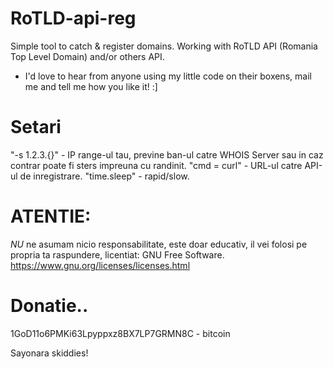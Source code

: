 # RoTLD-api-reg
Simple tool to catch &amp; register domains. Working with RoTLD API (Romania Top Level Domain) and/or others API.
- I'd love to hear from anyone using my little code on their boxens, mail me and tell me how you like it! :] 

# Setari
"-s 1.2.3.{}" - IP range-ul tau, previne ban-ul catre WHOIS Server sau in caz contrar poate fi sters impreuna cu randinit.
"cmd = curl" - URL-ul catre API-ul de inregistrare.
"time.sleep" - rapid/slow.

# ATENTIE:
*NU* ne asumam nicio responsabilitate, este doar educativ, il vei folosi pe propria ta raspundere, licentiat: GNU Free Software. https://www.gnu.org/licenses/licenses.html

# Donatie..
1GoD11o6PMKi63Lpyppxz8BX7LP7GRMN8C - bitcoin


Sayonara skiddies!
